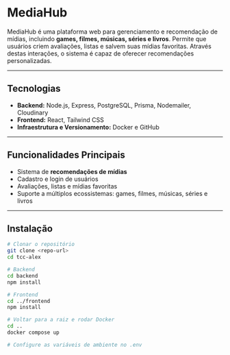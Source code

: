 # MediaHub

MediaHub é uma plataforma web para gerenciamento e recomendação de mídias, incluindo **games, filmes, músicas, séries e livros**. Permite que usuários criem avaliações, listas e salvem suas mídias favoritas. Através destas interações, o sistema é capaz de oferecer recomendações personalizadas.

---

## Tecnologias

- **Backend:** Node.js, Express, PostgreSQL, Prisma, Nodemailer, Cloudinary  
- **Frontend:** React, Tailwind CSS  
- **Infraestrutura e Versionamento:** Docker e GitHub

---

## Funcionalidades Principais

- Sistema de **recomendações de mídias**  
- Cadastro e login de usuários  
- Avaliações, listas e mídias favoritas  
- Suporte a múltiplos ecossistemas: games, filmes, músicas, séries e livros  

---

## Instalação

```bash
# Clonar o repositório
git clone <repo-url>
cd tcc-alex

# Backend
cd backend
npm install

# Frontend
cd ../frontend
npm install

# Voltar para a raiz e rodar Docker
cd ..
docker compose up

# Configure as variáveis de ambiente no .env